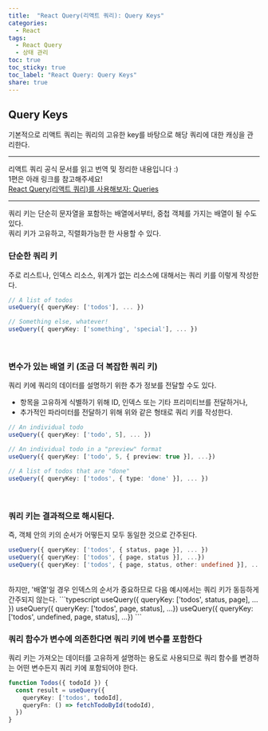 ```yaml
---
title:  "React Query(리액트 쿼리): Query Keys"
categories: 
  - React
tags:
  - React Query
  - 상태 관리
toc: true
toc_sticky: true
toc_label: "React Query: Query Keys"
share: true
---
```


## Query Keys
기본적으로 리액트 쿼리는 쿼리의 고유한 key를 바탕으로 해당 쿼리에 대한 캐싱을 관리한다.

---
리액트 쿼리 공식 문서를 읽고 번역 및 정리한 내용입니다 :) <br>
1편은 아래 링크를 참고해주세요! <br>
[React Query(리액트 쿼리)를 사용해보자: Queries](https://hjk329.github.io/react/react-query-queries/)

---

쿼리 키는 단순히 문자열을 포함하는 배열에서부터, 중첩 객체를 가지는 배열이 될 수도 있다. <br> 쿼리 키가 고유하고, 직렬화가능한 한 사용할 수 있다.

### 단순한 쿼리 키
주로 리스트나, 인덱스 리소스, 위계가 없는 리소스에 대해서는 쿼리 키를 이렇게 작성한다.

```typescript
// A list of todos
useQuery({ queryKey: ['todos'], ... })

// Something else, whatever!
useQuery({ queryKey: ['something', 'special'], ... })
```

<br>

### 변수가 있는 배열 키 (조금 더 복잡한 쿼리 키)
쿼리 키에 쿼리의 데이터를 설명하기 위한 추가 정보를 전달할 수도 있다.
- 항목을 고유하게 식별하기 위해 ID, 인덱스 또는 기타 프리미티브를 전달하거나,
- 추가적인 파라미터를 전달하기 위해 위와 같은 형태로 쿼리 키를 작성한다.

```typescript
// An individual todo
useQuery({ queryKey: ['todo', 5], ... })

// An individual todo in a "preview" format
useQuery({ queryKey: ['todo', 5, { preview: true }], ...})

// A list of todos that are "done"
useQuery({ queryKey: ['todos', { type: 'done' }], ... })
```

<br>

### 쿼리 키는 결과적으로 해시된다.
즉, 객체 안의 키의 순서가 어떻든지 모두 동일한 것으로 간주된다.

```typescript
useQuery({ queryKey: ['todos', { status, page }], ... })
useQuery({ queryKey: ['todos', { page, status }], ...})
useQuery({ queryKey: ['todos', { page, status, other: undefined }], ... })
```

<br>
하지만, '배열'일 경우 인덱스의 순서가 중요하므로 다음 예시에서는 쿼리 키가 동등하게 간주되지 않는다.
```typescript
useQuery({ queryKey: ['todos', status, page], ... })
useQuery({ queryKey: ['todos', page, status], ...})
useQuery({ queryKey: ['todos', undefined, page, status], ...})
```

<br>

### 쿼리 함수가 변수에 의존한다면 쿼리 키에 변수를 포함한다
쿼리 키는 가져오는 데이터를 고유하게 설명하는 용도로 사용되므로 쿼리 함수를 변경하는 어떤 변수든지 쿼리 키에 포함되어야 한다. <br>
```typescript
function Todos({ todoId }) {
  const result = useQuery({
    queryKey: ['todos', todoId],
    queryFn: () => fetchTodoById(todoId),
  })
}
```